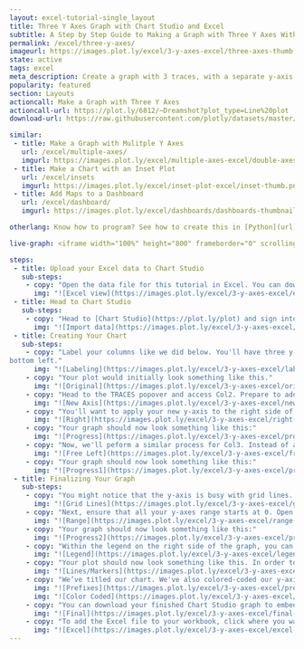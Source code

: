 ```yaml
---
layout: excel-tutorial-single_layout
title: Three Y Axes Graph with Chart Studio and Excel
subtitle: A Step by Step Guide to Making a Graph with Three Y Axes With Plotly and Excel
permalink: /excel/three-y-axes/
imageurl: https://images.plot.ly/excel/3-y-axes-excel/three-axes-thumb.png
state: active
tags: excel
meta_description: Create a graph with 3 traces, with a separate y-axis for each trace with Chart Studio and Excel. Follow our step-by-step tutorial to make a three axes graph for free and online with Chart Studio.
popularity: featured
section: Layouts
actioncall: Make a Graph with Three Y Axes
actioncall-url: https://plot.ly/6812/~Dreamshot?plot_type=Line%20plot
download-url: https://raw.githubusercontent.com/plotly/datasets/master/cost_output_defective.csv.zip

similar:
 - title: Make a Graph with Mulitple Y Axes
   url: /excel/multiple-axes/
   imgurl: https://images.plot.ly/excel/multiple-axes-excel/double-axes-chart-thumb.png
 - title: Make a Chart with an Inset Plot
   url: /excel/insets
   imgurl: https://images.plot.ly/excel/inset-plot-excel/inset-thumb.png
 - title: Add Maps to a Dashboard
   url: /excel/dashboard/
   imgurl: https://images.plot.ly/excel/dashboards/dashboards-thumbnail.png

otherlang: Know how to program? See how to create this in [Python](url) or [R](url).

live-graph: <iframe width="100%" height="800" frameborder="0" scrolling="no" src="https://plot.ly/~jackp/15139.embed"></iframe>

steps:
 - title: Upload your Excel data to Chart Studio
   sub-steps:
    - copy: "Open the data file for this tutorial in Excel. You can download the file here in [CSV format](https://raw.githubusercontent.com/plotly/datasets/master/cost_output_defective.csv)"
      img: "![Excel view](https://images.plot.ly/excel/3-y-axes-excel/excel-view-3-y-axes.png)"
 - title: Head to Chart Studio
   sub-steps:
    - copy: "Head to [Chart Studio](https://plot.ly/plot) and sign into your free Chart Studio account. Go to 'Import', click 'Upload a file', then choose your Excel file to upload. Your Excel file will now open in Chart Studio. For more about Chart Studio, see [this tutorial](/add-data-to-the-plotly-grid/)"
      img: "![Import data](https://images.plot.ly/excel/3-y-axes-excel/import-data-3-y-axes.png)"
 - title: Creating Your Chart
   sub-steps:
    - copy: "Label your columns like we did below. You'll have three y-axis columns (cost, output, defective) and one x-axis column (date). Select 'Line plots' from the MAKE A PLOT menu and then click line plot in the
bottom left."
      img: "![Labeling](https://images.plot.ly/excel/3-y-axes-excel/labeling-3-y-axes.png)"
    - copy: "Your plot would initially look something like this."
      img: "![Original](https://images.plot.ly/excel/3-y-axes-excel/original-3-y-axes.png)"
    - copy: "Head to the TRACES popover and access Col2. Prepare to add the second y-axis. Click 'New Axis/Subplot...'"
      img: "![New Axis](https://images.plot.ly/excel/3-y-axes-excel/new-axis-3-axes.png)"
    - copy: "You'll want to apply your new y-axis to the right side of the graph."
      img: "![Right](https://images.plot.ly/excel/3-y-axes-excel/right-3-y-axes.png)"
    - copy: "Your graph should now look something like this:"
      img: "![Progress](https://images.plot.ly/excel/3-y-axes-excel/progress-3-y-axes.png)"
    - copy: "Now, we'll peform a similar process for Col3. Instead of applying third y-axis to the right side of the graph, choose 'free left' instead."
      img: "![Free Left](https://images.plot.ly/excel/3-y-axes-excel/free-left-3-y-axes.png)"
    - copy: "Your graph should now look something like this:"
      img: "![Progress1](https://images.plot.ly/excel/3-y-axes-excel/progress1-3-y-axes.png)"
 - title: Finalizing Your Graph
   sub-steps:
    - copy: "You might notice that the y-axis is busy with grid lines. Open the AXES popover, then Lines in the toolbar to clean this up. Select the first and second y-axes and turn grid lines 'off.'"
      img: "![Grid Lines](https://images.plot.ly/excel/3-y-axes-excel/grid-lines-3-y-axes.png)"
    - copy: "Next, ensure that all your y-axes range starts at 0. Open the Axes popover, then Range and adjust it to 0. Do this for all y-axes."
      img: "![Range](https://images.plot.ly/excel/3-y-axes-excel/range-3-y-axes.png)"
    - copy: "Your graph should now look something like this:"
      img: "![Progress2](https://images.plot.ly/excel/3-y-axes-excel/progress2-3-y-axes.png)"
    - copy: "Within the legend on the right side of the graph, you can label your 'Col2' trace 'Cost,' Col3 'Output' and Col4 'Defective.'"
      img: "![Legend](https://images.plot.ly/excel/3-y-axes-excel/legend-3-y-axes.png)"
    - copy: "Your plot should now look something like this. In order to get the graph at the top of the tutorial, you’ll need to style it a little more. You can adjust the 'Lines/Markers' within the TRACES popover."
      img: "![Lines/Markers](https://images.plot.ly/excel/3-y-axes-excel/lines-markers-3-y-axes.png)"
    - copy: "We’ve titled our chart. We've also colored-coded our y-axis labels to our traces. You can even add 'Tick Prefixes' within the AXES popover and 'Labels' tab. If you feel so moved, you can even color-code the 'ticks' to your traces. Finally, we’ve linked to our source data in the x-axis label area."
      img: "![Prefixes](https://images.plot.ly/excel/3-y-axes-excel/prefixes-3-y-axes.png)"
      img: "![Color Coded](https://images.plot.ly/excel/3-y-axes-excel/color-coded-3-y-axes.png)"
    - copy: "You can download your finished Chart Studio graph to embed in your Excel workbook. We also recommend including the Plotly link to the graph inside your Excel workbook for easy access to the interactive Plotly version. Get the link to your graph by clicking the 'Share' button. Download an image of your Chart Studio graph by clicking EXPORT on the toolbar."
      img: "![Final](https://images.plot.ly/excel/3-y-axes-excel/final-3-y-axes.png)"
    - copy: "To add the Excel file to your workbook, click where you want to insert the picture inside Excel. On the INSERT tab inside Excel, in the ILLUSTRATIONS group, click PICTURE. Locate the Chart Studio graph image that you downloaded and then double-click it. Notice that we also copy-pasted the Chart Studio graph link in a cell for easy access to the interactive Plotly version."
      img: "![Excel](https://images.plot.ly/excel/3-y-axes-excel/excel-3-y-axes.png)"
---
```

